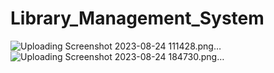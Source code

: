 # Library_Management_System
![Uploading Screenshot 2023-08-24 111428.png…]()
![Uploading Screenshot 2023-08-24 184730.png…]()
